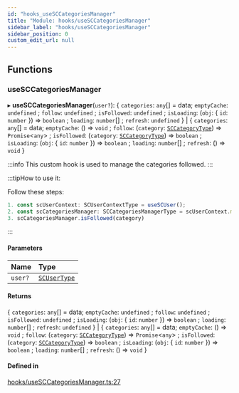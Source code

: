 ```yaml
---
id: "hooks_useSCCategoriesManager"
title: "Module: hooks/useSCCategoriesManager"
sidebar_label: "hooks/useSCCategoriesManager"
sidebar_position: 0
custom_edit_url: null
---
```


## Functions

### useSCCategoriesManager

▸ **useSCCategoriesManager**(`user?`): { `categories`: `any`[] = data; `emptyCache`: `undefined` ; `follow`: `undefined` ; `isFollowed`: `undefined` ; `isLoading`: (`obj`: { `id`: `number`  }) => `boolean` ; `loading`: `number`[] ; `refresh`: `undefined`  } \| { `categories`: `any`[] = data; `emptyCache`: () => `void` ; `follow`: (`category`: [`SCCategoryType`](../interfaces/types_category.SCCategoryType)) => `Promise`<`any`\> ; `isFollowed`: (`category`: [`SCCategoryType`](../interfaces/types_category.SCCategoryType)) => `boolean` ; `isLoading`: (`obj`: { `id`: `number`  }) => `boolean` ; `loading`: `number`[] ; `refresh`: () => `void`  }

:::info
This custom hook is used to manage the categories followed.
:::

:::tipHow to use it:

Follow these steps:
```jsx
1. const scUserContext: SCUserContextType = useSCUser();
2. const scCategoriesManager: SCCategoriesManagerType = scUserContext.manager.categories;
3. scCategoriesManager.isFollowed(category)
```
:::

#### Parameters

| Name | Type |
| :------ | :------ |
| `user?` | [`SCUserType`](../interfaces/types_user.SCUserType) |

#### Returns

{ `categories`: `any`[] = data; `emptyCache`: `undefined` ; `follow`: `undefined` ; `isFollowed`: `undefined` ; `isLoading`: (`obj`: { `id`: `number`  }) => `boolean` ; `loading`: `number`[] ; `refresh`: `undefined`  } \| { `categories`: `any`[] = data; `emptyCache`: () => `void` ; `follow`: (`category`: [`SCCategoryType`](../interfaces/types_category.SCCategoryType)) => `Promise`<`any`\> ; `isFollowed`: (`category`: [`SCCategoryType`](../interfaces/types_category.SCCategoryType)) => `boolean` ; `isLoading`: (`obj`: { `id`: `number`  }) => `boolean` ; `loading`: `number`[] ; `refresh`: () => `void`  }

#### Defined in

[hooks/useSCCategoriesManager.ts:27](https://github.com/selfcommunity/community-ui/blob/7897031/packages/sc-core/src/hooks/useSCCategoriesManager.ts#L27)
